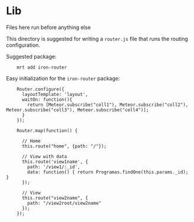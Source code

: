 # Lib

Files here run before anything else

This directory is suggested for writing a `router.js` file that runs the routing configuration. 

Suggested package: 

        mrt add iron-router

Easy initialization for the `iron-router` package: 

        Router.configure({
          layoutTemplate: 'layout',
          waitOn: function(){
            return [Meteor.subscribe("coll1"), Meteor.subscribe("coll2"), Meteor.subscribe("coll3"), Meteor.subscribe("coll4")];
          }
        });

        Router.map(function() {
          
          // Home
          this.route("home", {path: "/"});
          
          // View with data
          this.route('view1name', {
            path: '/view1/:_id',
            data: function() { return Programas.findOne(this.params._id); }
          });

          // View
          this.route("view2name", {
            path: "/view2root/view2name"
          });
        });